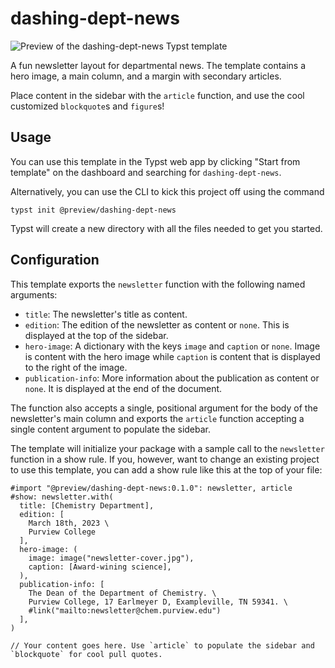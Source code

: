 # dashing-dept-news

![Preview of the dashing-dept-news Typst template](https://github.com/typst/templates/raw/main/dashing-dept-news/template/thumbnail.png)

A fun newsletter layout for departmental news. The template contains a hero image, a main column, and a margin with secondary articles.

Place content in the sidebar with the `article` function, and use the cool customized `blockquote`s and `figure`s!

## Usage

You can use this template in the Typst web app by clicking "Start from template"
on the dashboard and searching for `dashing-dept-news`.

Alternatively, you can use the CLI to kick this project off using the command
```
typst init @preview/dashing-dept-news
```

Typst will create a new directory with all the files needed to get you started.

## Configuration

This template exports the `newsletter` function with the following named arguments:

- `title`: The newsletter's title as content.
- `edition`: The edition of the newsletter as content or `none`. This is
  displayed at the top of the sidebar.
- `hero-image`: A dictionary with the keys `image` and `caption` or `none`.
  Image is content with the hero image while `caption` is content that is
  displayed to the right of the image.
- `publication-info`: More information about the publication as content or
  `none`. It is displayed at the end of the document.

The function also accepts a single, positional argument for the body of the
newsletter's main column and exports the `article` function accepting a single content argument to
populate the sidebar.

The template will initialize your package with a sample call to the `newsletter`
function in a show rule. If you, however, want to change an existing project to
use this template, you can add a show rule like this at the top of your file:

```typ
#import "@preview/dashing-dept-news:0.1.0": newsletter, article
#show: newsletter.with(
  title: [Chemistry Department],
  edition: [
    March 18th, 2023 \
    Purview College
  ],
  hero-image: (
    image: image("newsletter-cover.jpg"),
    caption: [Award-wining science],
  ),
  publication-info: [
    The Dean of the Department of Chemistry. \
    Purview College, 17 Earlmeyer D, Exampleville, TN 59341. \
    #link("mailto:newsletter@chem.purview.edu")
  ],
)

// Your content goes here. Use `article` to populate the sidebar and `blockquote` for cool pull quotes.
```
